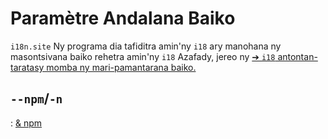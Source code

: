 # Paramètre Andalana Baiko

`i18n.site` Ny programa dia tafiditra amin'ny `i18` ary manohana ny masontsivana baiko rehetra amin'ny `i18` Azafady, jereo ny [➔ `i18` antontan-taratasy momba ny mari-pamantarana baiko.](/i18/cli)

## `--npm`/`-n`

: [& npm](/i18n.site/use#npm)